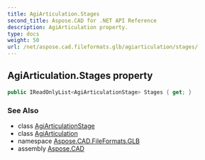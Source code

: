 ```yaml
---
title: AgiArticulation.Stages
second_title: Aspose.CAD for .NET API Reference
description: AgiArticulation property. 
type: docs
weight: 50
url: /net/aspose.cad.fileformats.glb/agiarticulation/stages/
---
```

## AgiArticulation.Stages property

```csharp
public IReadOnlyList<AgiArticulationStage> Stages { get; }
```

### See Also

* class [AgiArticulationStage](../../agiarticulationstage/)
* class [AgiArticulation](../)
* namespace [Aspose.CAD.FileFormats.GLB](../../agiarticulation/)
* assembly [Aspose.CAD](../../../)


